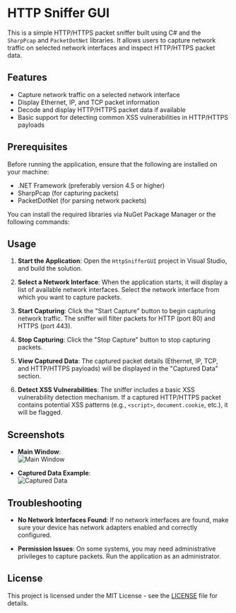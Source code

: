 # HTTP Sniffer GUI

This is a simple HTTP/HTTPS packet sniffer built using C# and the `SharpPcap` and `PacketDotNet` libraries. It allows users to capture network traffic on selected network interfaces and inspect HTTP/HTTPS packet data.

## Features

- Capture network traffic on a selected network interface
- Display Ethernet, IP, and TCP packet information
- Decode and display HTTP/HTTPS packet data if available
- Basic support for detecting common XSS vulnerabilities in HTTP/HTTPS payloads

## Prerequisites

Before running the application, ensure that the following are installed on your machine:

- .NET Framework (preferably version 4.5 or higher)
- SharpPcap (for capturing packets)
- PacketDotNet (for parsing network packets)

You can install the required libraries via NuGet Package Manager or the following commands:



## Usage

1. **Start the Application**:
   Open the `HttpSnifferGUI` project in Visual Studio, and build the solution.

2. **Select a Network Interface**:
   When the application starts, it will display a list of available network interfaces. Select the network interface from which you want to capture packets.

3. **Start Capturing**:
   Click the "Start Capture" button to begin capturing network traffic. The sniffer will filter packets for HTTP (port 80) and HTTPS (port 443).

4. **Stop Capturing**:
   Click the "Stop Capture" button to stop capturing packets.

5. **View Captured Data**:
   The captured packet details (Ethernet, IP, TCP, and HTTP/HTTPS payloads) will be displayed in the "Captured Data" section. 

6. **Detect XSS Vulnerabilities**:
   The sniffer includes a basic XSS vulnerability detection mechanism. If a captured HTTP/HTTPS packet contains potential XSS patterns (e.g., `<script>`, `document.cookie`, etc.), it will be flagged.

## Screenshots

- **Main Window**:  
  ![Main Window](./assets/main_window.png)

- **Captured Data Example**:  
  ![Captured Data](./assets/captured_data_example.png)

## Troubleshooting

- **No Network Interfaces Found**: If no network interfaces are found, make sure your device has network adapters enabled and correctly configured.

- **Permission Issues**: On some systems, you may need administrative privileges to capture packets. Run the application as an administrator.

## License

This project is licensed under the MIT License - see the [LICENSE](LICENSE) file for details.

